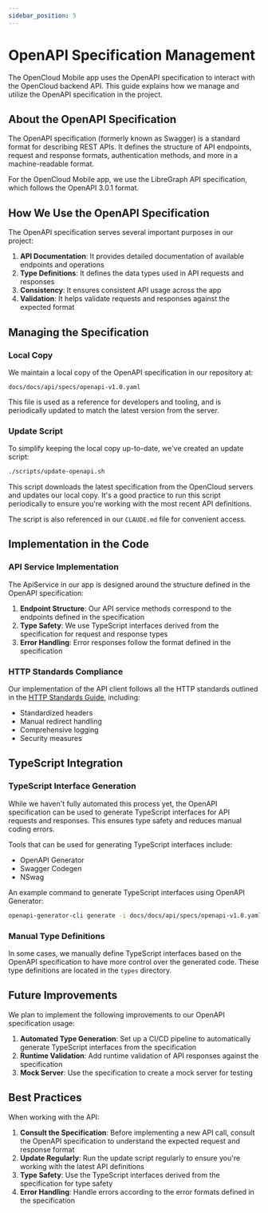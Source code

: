 ```yaml
---
sidebar_position: 5
---
```


# OpenAPI Specification Management

The OpenCloud Mobile app uses the OpenAPI specification to interact with the OpenCloud backend API. This guide explains how we manage and utilize the OpenAPI specification in the project.

## About the OpenAPI Specification

The OpenAPI specification (formerly known as Swagger) is a standard format for describing REST APIs. It defines the structure of API endpoints, request and response formats, authentication methods, and more in a machine-readable format.

For the OpenCloud Mobile app, we use the LibreGraph API specification, which follows the OpenAPI 3.0.1 format.

## How We Use the OpenAPI Specification

The OpenAPI specification serves several important purposes in our project:

1. **API Documentation**: It provides detailed documentation of available endpoints and operations
2. **Type Definitions**: It defines the data types used in API requests and responses
3. **Consistency**: It ensures consistent API usage across the app
4. **Validation**: It helps validate requests and responses against the expected format

## Managing the Specification

### Local Copy

We maintain a local copy of the OpenAPI specification in our repository at:

```
docs/docs/api/specs/openapi-v1.0.yaml
```

This file is used as a reference for developers and tooling, and is periodically updated to match the latest version from the server.

### Update Script

To simplify keeping the local copy up-to-date, we've created an update script:

```bash
./scripts/update-openapi.sh
```

This script downloads the latest specification from the OpenCloud servers and updates our local copy. It's a good practice to run this script periodically to ensure you're working with the most recent API definitions.

The script is also referenced in our `CLAUDE.md` file for convenient access.

## Implementation in the Code

### API Service Implementation

The ApiService in our app is designed around the structure defined in the OpenAPI specification:

1. **Endpoint Structure**: Our API service methods correspond to the endpoints defined in the specification
2. **Type Safety**: We use TypeScript interfaces derived from the specification for request and response types
3. **Error Handling**: Error responses follow the format defined in the specification

### HTTP Standards Compliance

Our implementation of the API client follows all the HTTP standards outlined in the [HTTP Standards Guide](./http-standards), including:

- Standardized headers
- Manual redirect handling
- Comprehensive logging
- Security measures

## TypeScript Integration

### TypeScript Interface Generation

While we haven't fully automated this process yet, the OpenAPI specification can be used to generate TypeScript interfaces for API requests and responses. This ensures type safety and reduces manual coding errors.

Tools that can be used for generating TypeScript interfaces include:

- OpenAPI Generator
- Swagger Codegen
- NSwag

An example command to generate TypeScript interfaces using OpenAPI Generator:

```bash
openapi-generator-cli generate -i docs/docs/api/specs/openapi-v1.0.yaml -g typescript-fetch -o src/generated/api
```

### Manual Type Definitions

In some cases, we manually define TypeScript interfaces based on the OpenAPI specification to have more control over the generated code. These type definitions are located in the `types` directory.

## Future Improvements

We plan to implement the following improvements to our OpenAPI specification usage:

1. **Automated Type Generation**: Set up a CI/CD pipeline to automatically generate TypeScript interfaces from the specification
2. **Runtime Validation**: Add runtime validation of API responses against the specification
3. **Mock Server**: Use the specification to create a mock server for testing

## Best Practices

When working with the API:

1. **Consult the Specification**: Before implementing a new API call, consult the OpenAPI specification to understand the expected request and response format
2. **Update Regularly**: Run the update script regularly to ensure you're working with the latest API definitions
3. **Type Safety**: Use the TypeScript interfaces derived from the specification for type safety
4. **Error Handling**: Handle errors according to the error formats defined in the specification